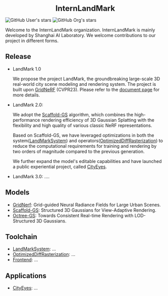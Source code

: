 <div align="center">
<b><font size="5">InternLandMark</font></b>
</div>

<!--
![GitHub Org's stars](https://img.shields.io/github/stars/InternLandMark)
![GitHub Org's stars](https://img.shields.io/github/stars/city-super/Scaffold-GS)
![Static Badge](https://img.shields.io/badge/stars-10000-blue?logo=github&labelColor=black&color=white)
-->
![GitHub User's stars](https://img.shields.io/github/stars/InternLandMark?affiliations=OWNER%2CCOLLABORATOR%2CORGANIZATION_MEMBER)
![GitHub Org's stars](https://img.shields.io/github/stars/city-super)



Welcome to the InternLandMark organization. InternLandMark is mainly developed by Shanghai AI Laboratory. We welcome contributions to our project in different forms.

## Release
- LandMark 1.0

  We propose the project LandMark, the groundbreaking large-scale 3D real-world city scene modeling and rendering system. The project is built upon [GridNeRF](https://city-super.github.io/gridnerf/) (CVPR23). Please refer to the [document page](https://internlandmark.github.io/LandMark_Documentation/) for more details.

- LandMark 2.0: 

  We adopt the [Scaffold-GS](https://github.com/city-super/Scaffold-GS) algorithm, which combines the high-performance rendering efficiency of 3D Gaussian Splatting with the flexibility and high quality of various classic NeRF representations.

  Based on Scaffold-GS, we have leveraged optimizations in both the system([LandMarkSystem](https://github.com/InternLandMark/InternLandMark/edit/main/README.md)) and operators([OptimizedDiffRasterization](https://github.com/InternLandMark/InternLandMark/edit/main/README.md)) to reduce the computational requirements for training and rendering by two orders of magnitude compared to the previous generation.

  We further expand the model's editable capabilities and have launched a public experiential project, called [CityEyes](https://github.com/InternLandMark/InternLandMark/edit/main/README.md).

- LandMark 3.0: ....

## Models

- [GridNerf](https://github.com/InternLandMark/LandMark): Grid-guided Neural Radiance Fields for Large Urban Scenes.
- [Scaffold-GS](https://github.com/city-super/Scaffold-GS): Structured 3D Gaussians for View-Adaptive Rendering.
- [Octree-GS](https://github.com/InternLandMark/InternLandMark/edit/main/README.md): Towards Consistent Real-time Rendering with LOD-Structured 3D Gaussians.

## Toolchain
- [LandMarkSystem](https://github.com/InternLandMark/InternLandMark/edit/main/README.md): ... 
- [OptimizedDiffRasterization](https://github.com/InternLandMark/InternLandMark/edit/main/README.md): ... 
- [Frontend](https://github.com/InternLandMark/InternLandMark/edit/main/README.md): ...

## Applications
- [CityEyes](https://github.com/InternLandMark/InternLandMark/edit/main/README.md): ...

  
<!--
**InternLandMark/InternLandMark** is a ✨ _special_ ✨ repository because its `README.md` (this file) appears on your GitHub profile.

Here are some ideas to get you started:

- 🔭 I’m currently working on ...
- 🌱 I’m currently learning ...
- 👯 I’m looking to collaborate on ...
- 🤔 I’m looking for help with ...
- 💬 Ask me about ...
- 📫 How to reach me: ...
- 😄 Pronouns: ...
- ⚡ Fun fact: ...
-->
